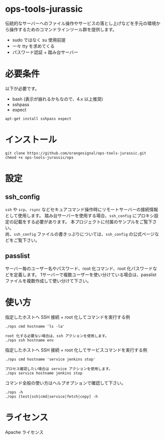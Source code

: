 # ops-tools-jurassic

伝統的なサーバーへのファイル操作やサービスの落とし上げなどを手元の環境から操作するためのコマンドラインツール群を提供します。

- sudo ではなく su 使用前提
- 一々 tty を求めてくる
- パスワード認証 + 踏み台サーバー

# 必要条件

以下が必要です。

- bash (表示が崩れるかもなので、4.x 以上推奨)
- sshpass
- expect

```
apt-get install sshpass expect
```

# インストール

```
git clone https://github.com/orangesignal/ops-tools-jurassic.git
chmod +x ops-tools-jurassic/ops
```

# 設定

## ssh_config

`ssh` や `scp`、`rsync` などセキュアコマンド操作時にリモートサーバーの接続情報として使用します。
踏み台サーバーを使用する場合、`ssh_config` にプロキシ設定の記載をする必要があります。
本プロジェクトに付属のサンプルをご覧下さい。   
尚、`ssh_config` ファイルの書きっぷりについては、`ssh_config` の公式ページなどをご覧下さい。

## passlist

サーバー毎のユーザー名やパスワード、root 化コマンド、root 化パスワードなどを定義します。
1サーバーで複数ユーザーを使い分けている場合は、passlist ファイルを複数作成して使い分けて下さい。

# 使い方

指定したホストへ SSH 接続 + root 化してコマンドを実行する例
```
./ops cmd hostname 'ls -la'

root 化する必要ない場合は、ssh アクションを使用します。
./ops ssh hostname env
```

指定したホストへ SSH 接続 + root 化してサービスコマンドを実行する例
```
./ops cmd hostname 'service jenkins stop'

プロセス確認したい場合は service アクションを使用します。
./ops service hostname jenkins stop
```

コマンド全般の使い方はヘルプオプションで確認して下さい。
```
./ops -h
./ops [test|ssh|cmd|service|fetch|copy] -h
```

# ライセンス

Apache ライセンス
